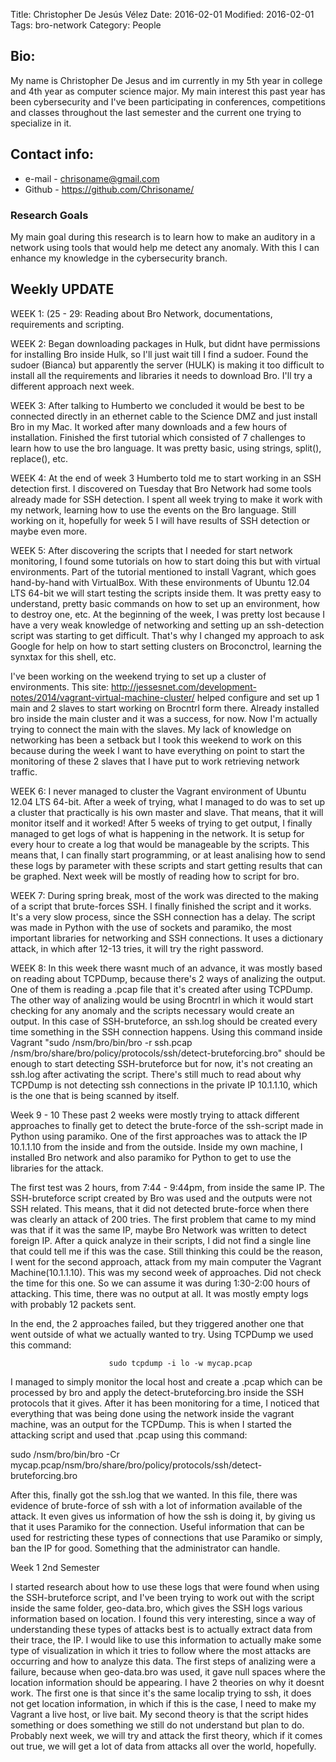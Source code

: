 Title: Christopher De Jesús Vélez
Date: 2016-02-01
Modified: 2016-02-01
Tags: bro-network
Category: People

## Bio:
 My name is Christopher De Jesus and im currently in my 5th year in college and 4th year as computer science major.
 My main interest this past year has been cybersecurity and I've been participating in conferences, competitions and classes
 throughout the last semester and the current one trying to specialize in it.


## Contact info:

 - e-mail - <chrisoname@gmail.com>
 - Github - <https://github.com/Chrisoname/>

### Research Goals

My main goal during this research is to learn how to make an auditory in a network using tools that would help me
detect any anomaly. With this I can enhance my knowledge in the cybersecurity branch.

## Weekly UPDATE


WEEK 1: (25 - 29:
Reading about Bro Network, documentations, requirements and scripting.


WEEK 2:
Began downloading packages in Hulk, but didnt have permissions for installing Bro inside Hulk, so I'll just wait till I find a sudoer. Found the sudoer (Bianca) but apparently the server (HULK) is making it too difficult to install all the requirements and libraries it needs to download Bro. I'll try a different approach next week.

WEEK 3:
After talking to Humberto we concluded it would be best to be connected directly in an ethernet cable to the Science DMZ and just install Bro in my Mac. It worked after many downloads and a few hours of installation. Finished the first tutorial which consisted of 7 challenges to learn how to use the bro language. It was pretty basic, using strings, split(), replace(), etc.

WEEK 4:
At the end of week 3 Humberto told me to start working in an SSH detection first. I discovered on Tuesday that Bro Network had some tools already made for SSH detection. I spent all week trying to make it work with my network, learning how to use the events on the Bro language. Still working on it, hopefully for week 5 I will have results of SSH detection or maybe even more.

WEEK 5:
After discovering the scripts that I needed for start network monitoring, I found some tutorials on how to start doing this but with virtual environments. Part of the tutorial mentioned to install Vagrant, which goes hand-by-hand with VirtualBox. With these environments of Ubuntu 12.04 LTS 64-bit we will start testing the scripts inside them. It was pretty easy to understand, pretty basic commands on how to set up an environment, how to destroy one, etc. At the beginning of the week, I was pretty lost because I have a very weak knowledge of networking and setting up an ssh-detection script was starting to get difficult. That's why I changed my approach to ask Google for help on how to start setting clusters on Broconctrol, learning the synxtax for this shell, etc.

I've been working on the weekend trying to set up a cluster of environments. This site: http://jessesnet.com/development-notes/2014/vagrant-virtual-machine-cluster/ helped configure and set up 1 main and 2 slaves to start working on Brocntrl form there. Already installed bro inside the main cluster and it was a success, for now. Now I'm actually trying to connect the main with the slaves. My lack of knowledge on networking has been a setback but I took this weekend to work on this because during the week I want to have everything on point to start the monitoring of these 2 slaves that I have put to work retrieving network traffic.

WEEK 6:
I never managed to cluster the Vagrant environment of Ubuntu 12.04 LTS 64-bit. After a week of trying, what I managed to do was to set up a cluster that practically is his own master and slave. That means, that it will monitor itself and it worked! After 5 weeks of trying to get output, I finally managed to get logs of what is happening in the network. It is setup for every hour to create a log that would be manageable by the scripts. This means that, I can finally start programming, or at least analising how to send these logs by parameter with these scripts and start getting results that can be graphed. Next week will be mostly of reading how to script for bro.

WEEK 7:
During spring break, most of the work was directed to the making of a script that brute-forces SSH. I finally finished the script and it works. It's a very slow process, since the SSH connection has a delay. The script was made in Python with the use of sockets and paramiko, the most important libraries for networking and SSH connections. It uses a dictionary attack, in which after 12-13 tries, it will try the right password.

WEEK 8:
In this week there wasnt much of an advance, it was mostly based on reading about TCPDump, because there's 2 ways of analizing the output. One of them is reading a .pcap file that it's created after using TCPDump. The other way of analizing would be using Brocntrl in which it would start checking for any anomaly and the scripts necessary would create an output. In this case of SSH-bruteforce, an ssh.log should be created every time something in the SSH connection happens. Using this command inside Vagrant "sudo /nsm/bro/bin/bro -r ssh.pcap /nsm/bro/share/bro/policy/protocols/ssh/detect-bruteforcing.bro" should be enough to start detecting SSH-bruteforce but for now, it's not creating an ssh.log after activating the script. There's still much to read about why TCPDump is not detecting ssh connections in the private IP 10.1.1.10, which is the one that is being scanned by itself.


Week 9 - 10
These past 2 weeks were mostly trying to attack different approaches to finally get to detect the brute-force of the ssh-script made in Python using paramiko. One of the first approaches was to attack the IP 10.1.1.10 from the inside and from the outside. Inside my own machine, I installed Bro network and also paramiko for Python to get to use the libraries for the attack.

The first test was 2 hours, from 7:44 - 9:44pm, from inside the same IP. The SSH-bruteforce script created by Bro was used and the outputs were not SSH related. This means, that it did not detected brute-force when there was clearly an attack of 200 tries. The first problem that came to my mind was that if it was the same IP, maybe Bro Network was written to detect foreign IP. After a quick analyze in their scripts, I did not find a single line that could tell me if this was the case. Still thinking this could be the reason, I went for the second approach, attack from my main computer the Vagrant Machine(10.1.1.10). This was my second week of approaches. Did not check the time for this one. So we can assume it was during 1:30-2:00 hours of attacking. This time, there was no output at all. It was mostly empty logs with probably 12 packets sent.

In the end, the 2 approaches failed, but they triggered another one that went outside of what we actually wanted to try. Using TCPDump we used this command:

                          sudo tcpdump -i lo -w mycap.pcap  

I managed to simply monitor the local host and create a .pcap which can be processed by bro and apply the detect-bruteforcing.bro inside the SSH protocols that it gives. After it has been monitoring for a time, I noticed that everything that was being done using the network inside the vagrant machine, was an output for the TCPDump. This is when I started the attacking script and used that .pcap using this command:

sudo /nsm/bro/bin/bro -Cr mycap.pcap/nsm/bro/share/bro/policy/protocols/ssh/detect-bruteforcing.bro



After this, finally got the ssh.log that we wanted. In this file, there was evidence of brute-force of ssh with a lot of information available of the attack. It even gives us information of how the ssh is doing it, by giving us that it uses Paramiko for the connection. Useful information that can be used for restricting these types of connections that use Paramiko or simply, ban the IP for good. Something that the administrator can handle.


Week 1 2nd Semester

I started research about how to use these logs that were found when using the SSH-bruteforce script, and I've been trying to work out with the script inside the same folder, geo-data.bro, which gives the SSH logs various information based on location. I found this very interesting, since a way of understanding these types of attacks best is to actually extract data from their trace, the IP. I would like to use this information to actually make some type of visualization in which it tries to follow where the most attacks are occurring and how to analyze this data. The first steps of analizing were a failure, because when geo-data.bro was used, it gave null spaces where the location information should be appearing. I have 2 theories on why it doesnt work. The first one is that since it's the same localip trying to ssh, it does not get location information, in which if this is the case, I need to make my Vagrant a live host, or live bait. My second theory is that the script hides something or does something we still do not understand but plan to do. Probably next week, we will try and attack the first theory, which if it comes out true, we will get a lot of data from attacks all over the world, hopefully. 
